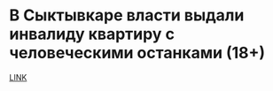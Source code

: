 # В Сыктывкаре власти выдали инвалиду квартиру с человеческими останками (18+)



[LINK](https://varlamov.ru/2186562.html)